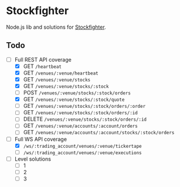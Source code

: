 # Stockfighter

Node.js lib and solutions for [Stockfighter](https://www.stockfighter.io).

## Todo

- [ ] Full REST API coverage
  - [x] GET `/heartbeat`
  - [x] GET `/venues/:venue/heartbeat`
  - [x] GET `/venues/:venue/stocks`
  - [x] GET `/venues/:venue/stocks/:stock`
  - [ ] POST `/venues/:venue/stocks/:stock/orders`
  - [x] GET `/venues/:venue/stocks/:stock/quote`
  - [ ] GET `/venues/:venue/stocks/:stock/orders/:order`
  - [ ] GET `/venues/:venue/stocks/:stock/orders/:id`
  - [ ] DELETE `/venues/:venue/stocks/:stock/orders/:id`
  - [ ] GET `/venues/:venue/accounts/:account/orders`
  - [ ] GET `/venues/:venue/accounts/:account/stocks/:stock/orders`
- [ ] Full WS API coverage
  - [x] `/ws/:trading_account/venues/:venue/tickertape`
  - [ ] `/ws/:trading_account/venues/:venue/executions`
- [ ] Level solutions
  - [ ] 1
  - [ ] 2
  - [ ] 3
